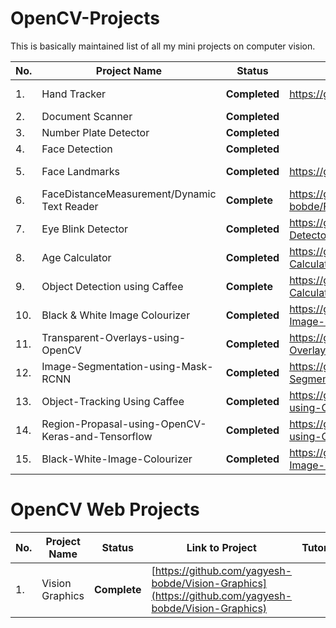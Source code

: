 # OpenCV-Projects
This is basically maintained list of all my mini projects on computer vision.

| No.| **Project Name** | **Status** | **Link to Project** | **Tutorial** | **Article** |
|--- | --- | ---- | ---- | ---- | ----- |
|1.| Hand Tracker |**Completed** | https://github.com/yagyesh-bobde/Hand-Tracking | https://www.youtube.com/watch?v=lKIogCtVqM0 | |
|2.| Document Scanner | **Completed** | | | |
|3.| Number Plate Detector | **Completed** | | | |
|4.| Face Detection | **Completed** | | | |
|5.| Face Landmarks | **Completed** | https://github.com/yagyesh-bobde/Face-Landmarks | https://www.youtube.com/watch?v=LBeda3k2l40&t=6s | |
|6.| FaceDistanceMeasurement/Dynamic Text Reader | **Complete** | https://github.com/yagyesh-bobde/FaceDistanceMeasurement_DynamicTextReader | | |
|7.| Eye Blink Detector | **Completed** | https://github.com/yagyesh-bobde/Eye-Blink-Detector | https://youtu.be/uuHhroKBHgA | |
|8.| Age Calculator | **Completed** | https://github.com/yagyesh-bobde/Face-Age-Calculator | | |
|9.| Object Detection using Caffee | **Complete** | https://github.com/yagyesh-bobde/Face-Age-Calculator | https://youtu.be/su5i1nvfNVg | |
|10.| Black & White Image Colourizer | **Completed** | https://github.com/yagyesh-bobde/Black-White-Image-Colourizer | | |
|11.| Transparent-Overlays-using-OpenCV | **Completed** | https://github.com/yagyesh-bobde/Transparent-Overlays-using-OpenCV | | |
|12.| Image-Segmentation-using-Mask-RCNN | **Completed** | https://github.com/yagyesh-bobde/Image-Segmentation-using-Mask-RCNN | | |
|13.| Object-Tracking Using Caffee | **Completed**| https://github.com/yagyesh-bobde/Object-Tracking-using-Caffee | | |
|14.| Region-Propasal-using-OpenCV-Keras-and-Tensorflow | **Completed** | https://github.com/yagyesh-bobde/Region-Propasal-using-OpenCV-Keras-and-Tensorflow | | |
|15.| Black-White-Image-Colourizer | **Completed** | https://github.com/yagyesh-bobde/Black-White-Image-Colourizer | | |


# OpenCV Web Projects
| No.| **Project Name** | **Status** | **Link to Project** | **Tutorial** | 
|--- | --- | ---- | ---- | ---- |
|1. | Vision Graphics | **Complete** | [https://github.com/yagyesh-bobde/Vision-Graphics](https://github.com/yagyesh-bobde/Vision-Graphics) |  |
